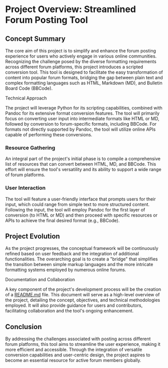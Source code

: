 Project Overview: Streamlined Forum Posting Tool
================================================

Concept Summary
---------------

The core aim of this project is to simplify and enhance the forum posting experience for users who actively engage in various online communities. Recognizing the challenge posed by the diverse formatting requirements across different forum platforms, this project introduces a scripted conversion tool. This tool is designed to facilitate the easy transformation of content into popular forum formats, bridging the gap between plain text and complex formatting languages such as HTML, Markdown (MD), and Bulletin Board Code (BBCode).

Technical Approach

The project will leverage Python for its scripting capabilities, combined with Pandoc for its extensive format conversion features. The tool will primarily focus on converting user input into intermediate formats like HTML or MD, followed by conversion to forum-specific formats, including BBCode. For formats not directly supported by Pandoc, the tool will utilize online APIs capable of performing these conversions.

### Resource Gathering

An integral part of the project's initial phase is to compile a comprehensive list of resources that can convert between HTML, MD, and BBCode. This effort will ensure the tool's versatility and its ability to support a wide range of forum platforms.

### User Interaction

The tool will feature a user-friendly interface that prompts users for their input, which could range from simple text to more structured content. Following the input, the tool will employ Pandoc for the first layer of conversion (to HTML or MD) and then proceed with specific resources or APIs to achieve the final desired format (e.g., BBCode).

Project Evolution
-----------------

As the project progresses, the conceptual framework will be continuously refined based on user feedback and the integration of additional functionalities. The overarching goal is to create a "bridge" that simplifies the transition between simple markup languages and the more intricate formatting systems employed by numerous online forums.

Documentation and Collaboration

A key component of the project's development process will be the creation of a [README.md](http://README.md) file. This document will serve as a high-level overview of the project, detailing the concept, objectives, and technical methodologies employed. It will also provide guidance for users and contributors, facilitating collaboration and the tool's ongoing enhancement.

Conclusion
----------

By addressing the challenges associated with posting across different forum platforms, this tool aims to streamline the user experience, making it more efficient and accessible. Through the integration of versatile conversion capabilities and user-centric design, the project aspires to become an essential resource for active forum members globally.
